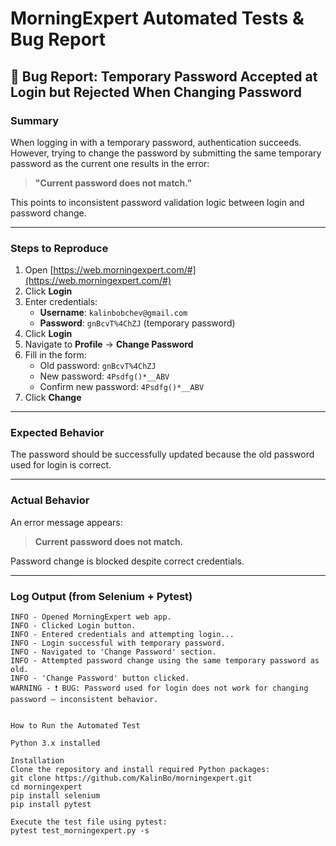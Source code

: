 # MorningExpert Automated Tests & Bug Report

## 🐞 Bug Report: Temporary Password Accepted at Login but Rejected When Changing Password

### Summary

When logging in with a temporary password, authentication succeeds. However, trying to change the password by submitting the same temporary password as the current one results in the error:

> **"Current password does not match."**

This points to inconsistent password validation logic between login and password change.

---

### Steps to Reproduce

1. Open [https://web.morningexpert.com/#](https://web.morningexpert.com/#)  
2. Click **Login**  
3. Enter credentials:  
   - **Username**: `kalinbobchev@gmail.com`  
   - **Password**: `gnBcvT%4ChZJ` (temporary password)  
4. Click **Login**  
5. Navigate to **Profile** → **Change Password**  
6. Fill in the form:  
   - Old password: `gnBcvT%4ChZJ`  
   - New password: `4Psdfg()*__ABV`  
   - Confirm new password: `4Psdfg()*__ABV`  
7. Click **Change**

---

### Expected Behavior

The password should be successfully updated because the old password used for login is correct.

---

### Actual Behavior

An error message appears:

> **Current password does not match.**

Password change is blocked despite correct credentials.

---

### Log Output (from Selenium + Pytest)

```log
INFO - Opened MorningExpert web app.
INFO - Clicked Login button.
INFO - Entered credentials and attempting login...
INFO - Login successful with temporary password.
INFO - Navigated to 'Change Password' section.
INFO - Attempted password change using the same temporary password as old.
INFO - 'Change Password' button clicked.
WARNING - ❗ BUG: Password used for login does not work for changing password — inconsistent behavior.


How to Run the Automated Test

Python 3.x installed

Installation
Clone the repository and install required Python packages:
git clone https://github.com/KalinBo/morningexpert.git
cd morningexpert
pip install selenium
pip install pytest

Execute the test file using pytest:
pytest test_morningexpert.py -s
